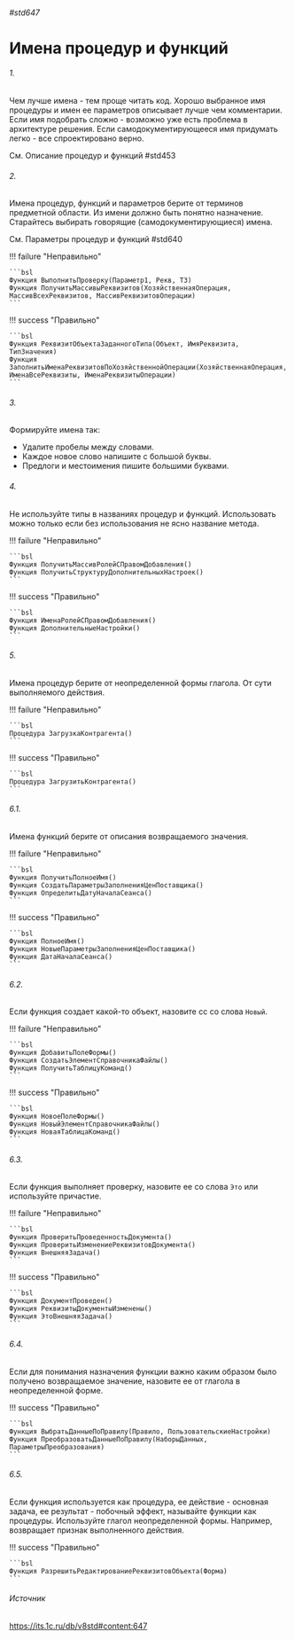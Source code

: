###### #std647

# Имена процедур и функций

###### 1.

Чем лучше имена - тем проще читать код. Хорошо выбранное имя процедуры и имен ее параметров описывает лучше чем комментарии. Если имя подобрать сложно - возможно уже есть проблема в архитектуре решения. Если самодокументирующееся имя придумать легко - все спроектировано верно.

См. Описание процедур и функций #std453

###### 2.

Имена процедур, функций и параметров берите от терминов предметной области. Из имени должно быть понятно назначение. Старайтесь выбирать говорящие (самодокументирующиеся) имена.

См. Параметры процедур и функций #std640

!!! failure "Неправильно"

    ```bsl
    Функция ВыполнитьПроверку(Параметр1, Рекв, ТЗ)
    Функция ПолучитьМассивыРеквизитов(ХозяйственнаяОперация, МассивВсехРеквизитов, МассивРеквизитовОперации)
    ```

!!! success "Правильно"

    ```bsl
    Функция РеквизитОбъектаЗаданногоТипа(Объект, ИмяРеквизита, ТипЗначения)
    Функция ЗаполнитьИменаРеквизитовПоХозяйственнойОперации(ХозяйственнаяОперация, ИменаВсеРеквизиты, ИменаРеквизитыОперации)
    ```

###### 3.

Формируйте имена так:

- Удалите пробелы между словами.
- Каждое новое слово напишите с большой буквы.
- Предлоги и местоимения пишите большими буквами.

###### 4.

Не используйте типы в названиях процедур и функций. Использовать можно только если без использования не ясно название метода.

!!! failure "Неправильно"

    ```bsl
    Функция ПолучитьМассивРолейСПравомДобавления()
    Функция ПолучитьСтруктуруДополнительныхНастроек()
    ```

!!! success "Правильно"

    ```bsl
    Функция ИменаРолейСПравомДобавления()
    Функция ДополнительныеНастройки()
    ```

###### 5.

Имена процедур берите от неопределенной формы глагола. От сути выполняемого действия.

!!! failure "Неправильно"

    ```bsl
    Процедура ЗагрузкаКонтрагента()
    ```

!!! success "Правильно"

    ```bsl
    Процедура ЗагрузитьКонтрагента()
    ```

###### 6.1.

Имена функций берите от описания возвращаемого значения.

!!! failure "Неправильно"

    ```bsl
    Функция ПолучитьПолноеИмя() 
    Функция СоздатьПараметрыЗаполненияЦенПоставщика() 
    Функция ОпределитьДатуНачалаСеанса()
    ```

!!! success "Правильно"

    ```bsl
    Функция ПолноеИмя() 
    Функция НовыеПараметрыЗаполненияЦенПоставщика() 
    Функция ДатаНачалаСеанса()
    ```

###### 6.2.

Если функция создает какой-то объект, назовите сс со слова `Новый`.

!!! failure "Неправильно"

    ```bsl
    Функция ДобавитьПолеФормы()
    Функция СоздатьЭлементСправочникаФайлы()
    Функция ПолучитьТаблицуКоманд()
    ```

!!! success "Правильно"

    ```bsl
    Функция НовоеПолеФормы() 
    Функция НовыйЭлементСправочникаФайлы()
    Функция НоваяТаблицаКоманд()
    ```

###### 6.3.

Если функция выполняет проверку, назовите ее со слова `Это` или используйте причастие.

!!! failure "Неправильно"

    ```bsl
    Функция ПроверитьПроведенностьДокумента()
    Функция ПроверитьИзменениеРеквизитовДокумента()
    Функция ВнешняяЗадача()
    ```

!!! success "Правильно"

    ```bsl
    Функция ДокументПроведен()
    Функция РеквизитыДокументыИзменены()
    Функция ЭтоВнешняяЗадача()
    ```

###### 6.4.

Если для понимания назначения функции важно каким образом было получено возвращаемое значение, назовите ее от глагола в неопределенной форме.

!!! success "Правильно"

    ```bsl
    Функция ВыбратьДанныеПоПравилу(Правило, ПользовательскиеНастройки)
    Функция ПреобразоватьДанныеПоПравилу(НаборыДанных, ПараметрыПреобразования)
    ```

###### 6.5.

Если функция используется как процедура, ее действие - основная задача, ее результат - побочный эффект, называйте функции как процедуры. Используйте глагол неопределенной формы. Например, возвращает признак выполненного действия.

!!! success "Правильно"

    ```bsl
    Функция РазрешитьРедактированиеРеквизитовОбъекта(Форма) 
    ```

###### Источник

https://its.1c.ru/db/v8std#content:647
